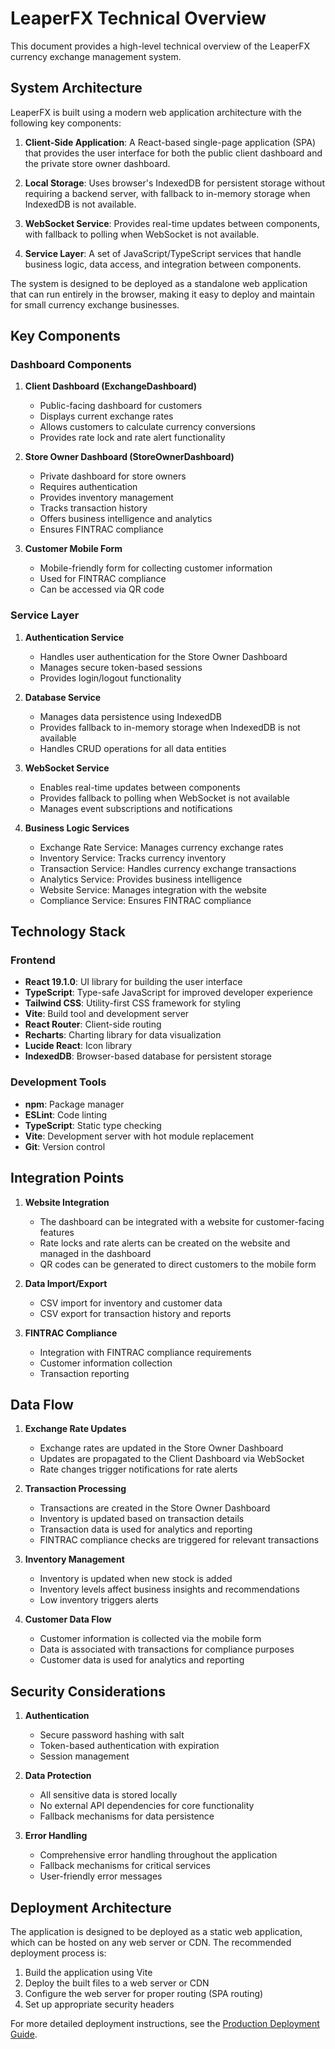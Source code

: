 # LeaperFX Technical Overview

This document provides a high-level technical overview of the LeaperFX currency exchange management system.

## System Architecture

LeaperFX is built using a modern web application architecture with the following key components:

1. **Client-Side Application**: A React-based single-page application (SPA) that provides the user interface for both the public client dashboard and the private store owner dashboard.

2. **Local Storage**: Uses browser's IndexedDB for persistent storage without requiring a backend server, with fallback to in-memory storage when IndexedDB is not available.

3. **WebSocket Service**: Provides real-time updates between components, with fallback to polling when WebSocket is not available.

4. **Service Layer**: A set of JavaScript/TypeScript services that handle business logic, data access, and integration between components.

The system is designed to be deployed as a standalone web application that can run entirely in the browser, making it easy to deploy and maintain for small currency exchange businesses.

## Key Components

### Dashboard Components

1. **Client Dashboard (ExchangeDashboard)**
   - Public-facing dashboard for customers
   - Displays current exchange rates
   - Allows customers to calculate currency conversions
   - Provides rate lock and rate alert functionality

2. **Store Owner Dashboard (StoreOwnerDashboard)**
   - Private dashboard for store owners
   - Requires authentication
   - Provides inventory management
   - Tracks transaction history
   - Offers business intelligence and analytics
   - Ensures FINTRAC compliance

3. **Customer Mobile Form**
   - Mobile-friendly form for collecting customer information
   - Used for FINTRAC compliance
   - Can be accessed via QR code

### Service Layer

1. **Authentication Service**
   - Handles user authentication for the Store Owner Dashboard
   - Manages secure token-based sessions
   - Provides login/logout functionality

2. **Database Service**
   - Manages data persistence using IndexedDB
   - Provides fallback to in-memory storage when IndexedDB is not available
   - Handles CRUD operations for all data entities

3. **WebSocket Service**
   - Enables real-time updates between components
   - Provides fallback to polling when WebSocket is not available
   - Manages event subscriptions and notifications

4. **Business Logic Services**
   - Exchange Rate Service: Manages currency exchange rates
   - Inventory Service: Tracks currency inventory
   - Transaction Service: Handles currency exchange transactions
   - Analytics Service: Provides business intelligence
   - Website Service: Manages integration with the website
   - Compliance Service: Ensures FINTRAC compliance

## Technology Stack

### Frontend

- **React 19.1.0**: UI library for building the user interface
- **TypeScript**: Type-safe JavaScript for improved developer experience
- **Tailwind CSS**: Utility-first CSS framework for styling
- **Vite**: Build tool and development server
- **React Router**: Client-side routing
- **Recharts**: Charting library for data visualization
- **Lucide React**: Icon library
- **IndexedDB**: Browser-based database for persistent storage

### Development Tools

- **npm**: Package manager
- **ESLint**: Code linting
- **TypeScript**: Static type checking
- **Vite**: Development server with hot module replacement
- **Git**: Version control

## Integration Points

1. **Website Integration**
   - The dashboard can be integrated with a website for customer-facing features
   - Rate locks and rate alerts can be created on the website and managed in the dashboard
   - QR codes can be generated to direct customers to the mobile form

2. **Data Import/Export**
   - CSV import for inventory and customer data
   - CSV export for transaction history and reports

3. **FINTRAC Compliance**
   - Integration with FINTRAC compliance requirements
   - Customer information collection
   - Transaction reporting

## Data Flow

1. **Exchange Rate Updates**
   - Exchange rates are updated in the Store Owner Dashboard
   - Updates are propagated to the Client Dashboard via WebSocket
   - Rate changes trigger notifications for rate alerts

2. **Transaction Processing**
   - Transactions are created in the Store Owner Dashboard
   - Inventory is updated based on transaction details
   - Transaction data is used for analytics and reporting
   - FINTRAC compliance checks are triggered for relevant transactions

3. **Inventory Management**
   - Inventory is updated when new stock is added
   - Inventory levels affect business insights and recommendations
   - Low inventory triggers alerts

4. **Customer Data Flow**
   - Customer information is collected via the mobile form
   - Data is associated with transactions for compliance purposes
   - Customer data is used for analytics and reporting

## Security Considerations

1. **Authentication**
   - Secure password hashing with salt
   - Token-based authentication with expiration
   - Session management

2. **Data Protection**
   - All sensitive data is stored locally
   - No external API dependencies for core functionality
   - Fallback mechanisms for data persistence

3. **Error Handling**
   - Comprehensive error handling throughout the application
   - Fallback mechanisms for critical services
   - User-friendly error messages

## Deployment Architecture

The application is designed to be deployed as a static web application, which can be hosted on any web server or CDN. The recommended deployment process is:

1. Build the application using Vite
2. Deploy the built files to a web server or CDN
3. Configure the web server for proper routing (SPA routing)
4. Set up appropriate security headers

For more detailed deployment instructions, see the [Production Deployment Guide](dashboard/documentation/PRODUCTION_DEPLOYMENT_GUIDE.md).